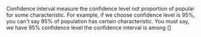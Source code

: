 Confidence interval measure the confidence level not proportion of popular for some characteristic. For example, if we choose confidence level is 95%, you can't say 95% of population has certain characteristic. You must say, we have 95% confidence level the confidence interval is among []
